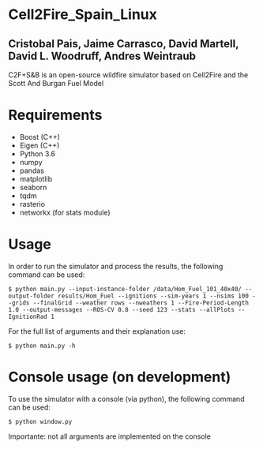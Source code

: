 # Cell2Fire_Spain_Linux
## Cristobal Pais, Jaime Carrasco, David Martell, David L. Woodruff, Andres Weintraub
C2F+S&B is an open-source wildfire simulator based on Cell2Fire and the Scott And Burgan Fuel Model

# Requirements
- Boost (C++)
- Eigen (C++)
- Python 3.6
- numpy
- pandas
- matplotlib
- seaborn
- tqdm
- rasterio
- networkx (for stats module)

# Usage
In order to run the simulator and process the results, the following command can be used:
```
$ python main.py --input-instance-folder /data/Hom_Fuel_101_40x40/ --output-folder results/Hom_Fuel --ignitions --sim-years 1 --nsims 100 --grids --finalGrid --weather rows --nweathers 1 --Fire-Period-Length 1.0 --output-messages --ROS-CV 0.8 --seed 123 --stats --allPlots --IgnitionRad 1
```
For the full list of arguments and their explanation use:
```
$ python main.py -h
```


# Console usage (on development)
To use the simulator with a console (via python), the following command can be used:
```
$ python window.py
```
Importante: not all arguments are implemented on the console
